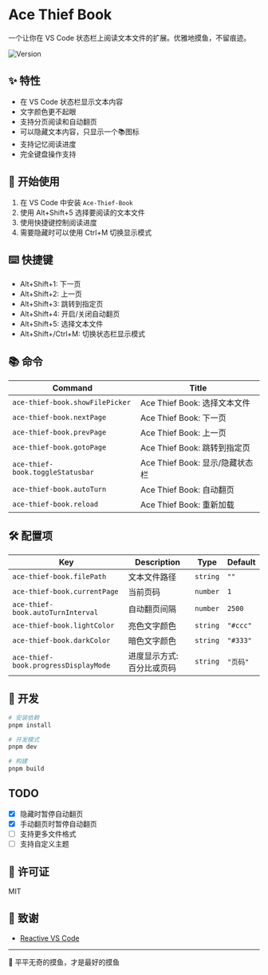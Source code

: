 # Ace Thief Book

一个让你在 VS Code 状态栏上阅读文本文件的扩展。优雅地摸鱼，不留痕迹。

<img alt="Version" src="https://img.shields.io/visual-studio-marketplace/v/kutius.ace-thief-book">

## ✨ 特性

- 在 VS Code 状态栏显示文本内容
- 文字颜色更不起眼
- 支持分页阅读和自动翻页
- 可以隐藏文本内容，只显示一个📚图标
- 支持记忆阅读进度
- 完全键盘操作支持

## 🚀 开始使用

1. 在 VS Code 中安装 `Ace-Thief-Book`
2. 使用 Alt+Shift+5 选择要阅读的文本文件
3. 使用快捷键控制阅读进度
4. 需要隐藏时可以使用 Ctrl+M 切换显示模式

## ⌨️ 快捷键

- Alt+Shift+1: 下一页
- Alt+Shift+2: 上一页
- Alt+Shift+3: 跳转到指定页
- Alt+Shift+4: 开启/关闭自动翻页
- Alt+Shift+5: 选择文本文件
- Alt+Shift+/Ctrl+M: 切换状态栏显示模式

## 📚 命令
<!-- commands -->

| Command                          | Title                    |
| -------------------------------- | ------------------------ |
| `ace-thief-book.showFilePicker`  | Ace Thief Book: 选择文本文件   |
| `ace-thief-book.nextPage`        | Ace Thief Book: 下一页      |
| `ace-thief-book.prevPage`        | Ace Thief Book: 上一页      |
| `ace-thief-book.gotoPage`        | Ace Thief Book: 跳转到指定页   |
| `ace-thief-book.toggleStatusbar` | Ace Thief Book: 显示/隐藏状态栏 |
| `ace-thief-book.autoTurn`        | Ace Thief Book: 自动翻页     |
| `ace-thief-book.reload`          | Ace Thief Book: 重新加载     |

<!-- commands -->

## 🛠️ 配置项
<!-- configs -->

| Key                                  | Description    | Type     | Default  |
| ------------------------------------ | -------------- | -------- | -------- |
| `ace-thief-book.filePath`            | 文本文件路径         | `string` | `""`     |
| `ace-thief-book.currentPage`         | 当前页码           | `number` | `1`      |
| `ace-thief-book.autoTurnInterval`    | 自动翻页间隔         | `number` | `2500`   |
| `ace-thief-book.lightColor`          | 亮色文字颜色         | `string` | `"#ccc"` |
| `ace-thief-book.darkColor`           | 暗色文字颜色         | `string` | `"#333"` |
| `ace-thief-book.progressDisplayMode` | 进度显示方式: 百分比或页码 | `string` | `"页码"`   |

<!-- configs -->

## 🔧 开发

```bash
# 安装依赖
pnpm install

# 开发模式
pnpm dev

# 构建
pnpm build
```

## TODO

- [x] 隐藏时暂停自动翻页
- [x] 手动翻页时暂停自动翻页
- [ ] 支持更多文件格式
- [ ] 支持自定义主题

## 📝 许可证

MIT

## 🌟 致谢

- [Reactive VS Code](https://kermanx.github.io/reactive-vscode/)

---
🎯 平平无奇的摸鱼，才是最好的摸鱼